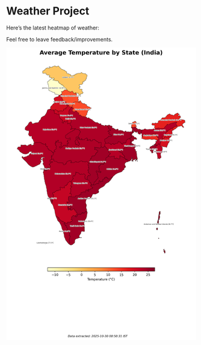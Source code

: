 # Weather Project

Here’s the latest heatmap of weather:

Feel free to leave feedback/improvements.

![India Heatmap](docs/assets/india_heatmap.png?v=026901)
